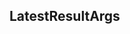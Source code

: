 ## LatestResultArgs


<ParamField path="opts" type="">

</ParamField>
<ParamField path="parameters" type="">

</ParamField>
<ParamField path="queryId" type="">

</ParamField>
